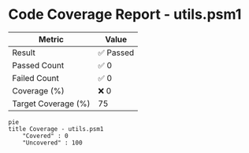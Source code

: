 # Code Coverage Report - utils.psm1
| Metric          | Value       |
|-----------------|-------------|
| Result          | ✅ Passed |
| Passed Count    | ✅ 0 |
| Failed Count    | ✅ 0 |
| Coverage (%)    | ❌ 0 |
| Target Coverage (%) | 75 |

```mermaid
pie
title Coverage - utils.psm1
    "Covered" : 0
    "Uncovered" : 100
